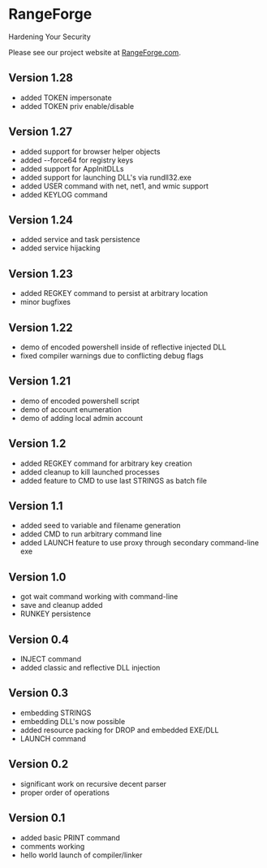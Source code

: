 # RangeForge
Hardening Your Security

Please see our project website at [RangeForge.com](https://www.rangeforge.com/).

## Version 1.28

- added TOKEN impersonate
- added TOKEN priv enable/disable

## Version 1.27

- added support for browser helper objects
- added --force64 for registry keys
- added support for AppInitDLLs
- added support for launching DLL's via rundll32.exe
- added USER command with net, net1, and wmic support
- added KEYLOG command

## Version 1.24
- added service and task persistence
- added service hijacking

## Version 1.23
- added REGKEY command to persist at arbitrary location
- minor bugfixes

## Version 1.22
- demo of encoded powershell inside of reflective injected DLL
- fixed compiler warnings due to conflicting debug flags

## Version 1.21
- demo of encoded powershell script
- demo of account enumeration
- demo of adding local admin account

## Version 1.2
- added REGKEY command for arbitrary key creation
- added cleanup to kill launched processes
- added feature to CMD to use last STRINGS as batch file

## Version 1.1
- added seed to variable and filename generation
- added CMD to run arbitrary command line
- added LAUNCH feature to use proxy through secondary command-line exe

## Version 1.0
- got wait command working with command-line
- save and cleanup added
- RUNKEY persistence

## Version 0.4
- INJECT command
- added classic and reflective DLL injection

## Version 0.3
- embedding STRINGS
- embedding DLL's now possible
- added resource packing for DROP and embedded EXE/DLL
- LAUNCH command

## Version 0.2
- significant work on recursive decent parser
- proper order of operations

## Version 0.1
- added basic PRINT command
- comments working
- hello world launch of compiler/linker

